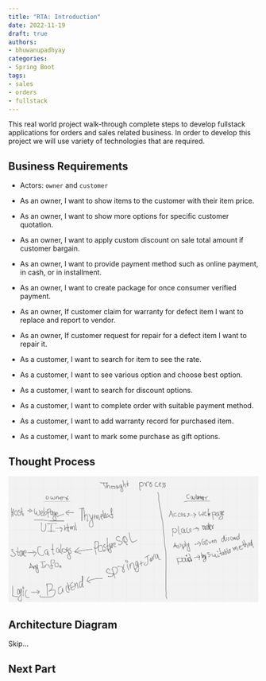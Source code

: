 ```yaml
---
title: "RTA: Introduction"
date: 2022-11-19
draft: true
authors:
- bhuwanupadhyay
categories:
- Spring Boot
tags:
- sales
- orders
- fullstack
---
```


This real world project walk-through complete steps to develop fullstack applications for orders and sales related business. 
In order to develop this project we will use variety of technologies that are required.

<!--more-->

## Business Requirements

* Actors: `owner` and `customer`

* As an owner, I want to show items to the customer with their item price.
* As an owner, I want to show more options for specific customer quotation.
* As an owner, I want to apply custom discount on sale total amount if customer bargain.
* As an owner, I want to provide payment method such as online payment, in cash, or in installment.
* As an owner, I want to create package for once consumer verified payment.
* As an owner, If customer claim for warranty for defect item I want to replace and report to vendor.
* As an owner, If customer request for repair for a defect item I want to repair it.

* As a customer, I want to search for item to see the rate.
* As a customer, I want to see various option and choose best option.
* As a customer, I want to search for discount options.
* As a customer, I want to complete order with suitable payment method.
* As a customer, I want to add warranty record for purchased item.
* As a customer, I want to mark some purchase as gift options.

## Thought Process

![TP](thouht-process.png)


## Architecture Diagram

Skip...

## Next Part
